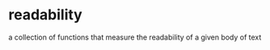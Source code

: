readability
===========

a collection of functions that measure the readability of a given body of text
